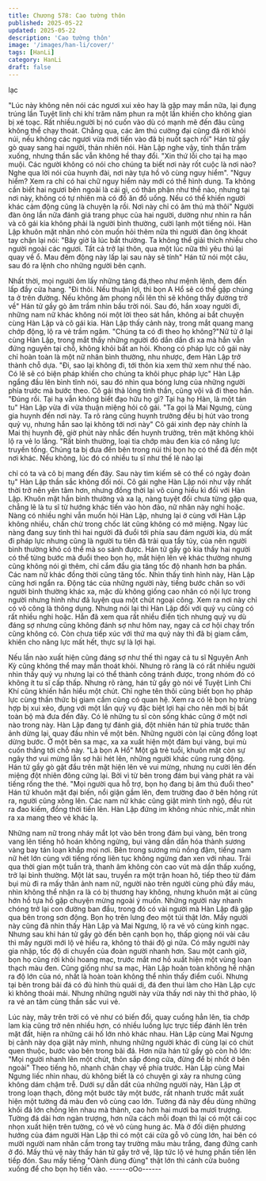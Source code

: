 ```yaml
---
title: Chương 578: Cao tường thôn
published: 2025-05-22
updated: 2025-05-22
description: 'Cao tường thôn'
image: '/images/han-li/cover/'
tags: [HanLi]
category: HanLi
draft: false
---
```


lạc

"Lúc này không nên nói các ngươi xui xẻo hay là gặp may mắn
nữa, lại đụng trúng lần Tuyệt linh chi khí trăm năm phun ra một
lần khiến cho không gian bị xé toạc. Rất nhiều.người bị nó cuốn
vào dù có mạnh mẽ đến đâu cũng không thể chạy thoát. Chẳng
qua, các âm thú cường đại cũng đã rời khỏi núi, nếu không các
ngươi vừa mới tiến vào đã bị nuốt sạch rồi" Hán tử gầy gò quay
sang hai người, thản nhiên nói.
Hàn Lập nghe vậy, tinh thần trầm xuống, nhưng thần sắc vẫn
không hề thay đổi.
"Xin thứ lỗi cho tại hạ mạo muội. Các người không có nói cho
chúng ta biết nơi này rốt cuộc là nơi nào? Nghe qua lời nói của
huynh đài, nơi này tựa hồ vô cùng nguy hiểm".
"Nguy hiểm? Xem ra chỉ có hai chữ nguy hiểm này mới có thể
hình dung. Ta không cần biết hai ngươi bên ngoài là cái gì, có
thân phận như thế nào, nhưng tại nơi này, không có tự nhiên mà
có đồ ăn đồ uống. Nếu có thể khiến người khác cảm động cũng là
chuyện lạ rồi. Nơi này chỉ có âm thú mà thôi" Người đàn ông lần
nữa đánh giá trang phục của hai người, dường như nhìn ra hắn
và cô gái kia không phải là người bình thường, cười lạnh một
tiếng nói.
Hàn Lập khuôn mặt nhăn nhó còn muốn hỏi thêm nữa thì người
đàn ông khoát tay chặn lại nói:
"Bây giờ là lúc bất thường. Ta không thể giải thích nhiều cho
người ngoài các ngươi. Tất cả trở lại thôn, qua một lúc nữa thì yêu
thú lại quay về ổ. Mau đêm động này lấp lại sau này sẽ tính" Hán
tử nói một câu, sau đó ra lệnh cho những người bên cạnh.

Nhất thời, mọi người ôm lấy những tảng đá,theo như mệnh lệnh,
đem đến lấp đầy cửa hang.
"Đi thôi. Nếu thuận lợi, thì bọn A Hổ sẽ có thể gặp chúng ta ở trên
đường. Nếu không âm phong nổi lên thì sẽ không thấy đường trở
về" Hán tử gầy gò âm trầm nhìn bầu trời nói.
Sau đó, hắn xoay người đi, những nam nữ khác không nói một lời
theo sát hắn, không ai bắt chuyện cùng Hàn Lập và cô gái kia.
Hàn Lập thấy cảnh này, trong mắt quang mang chớp động, lộ ra
vẻ trầm ngâm.
"Chúng ta có đi theo họ không?"Nữ tử ở lại cùng Hàn Lập, trong
mắt thấy những người đó dần dần đi xa mà hắn vẫn đứng nguyên
tại chỗ, không khỏi bất an hỏi.
Khong có pháp lực cô gái này chỉ hoàn toàn là một nữ nhân bình
thường, nhu nhược, đem Hàn Lập trở thành chỗ dựa.
"Đi, sao lại không đi, tới thôn kia xem thử xem như thế nào. Có lẽ
sẽ có biện pháp khiến cho chúng ta khôi phục pháp lực" Hàn Lập
ngẩng đầu lên bình tĩnh nói, sau đó nhìn qua bóng lưng của
những người phía trước mà bước theo.
Cô gái thả lỏng tinh thần, cũng vội vã đi theo hắn.
"Đúng rồi. Tại hạ vẫn không biết đạo hữu họ gì? Tại hạ họ Hàn, là
một tán tu" Hàn Lập vừa đi vừa thuận miệng hỏi cô gái.
"Ta gọi là Mai Ngưng, cùng gia huynh đến nơi này. Ta rõ ràng
cũng huynh trưởng đều bị hút vào trong quỷ vụ, nhưng hắn sao lại
không tới nơi này" Cô gái xinh đẹp này chính là Mai thị huynh đệ,
giờ phút này nhắc đến huynh trưởng, trên mặt không khỏi lộ ra vẻ
lo lắng.
"Rất bình thường, loại tia chớp màu đen kia có năng lực truyền
tống. Chúng ta bị đưa đến bên trong núi thì bọn họ có thể đã đến
một nơi khác. Nếu không, lúc đó có nhiều tu sĩ như thế lẽ nào lại

chỉ có ta và cô bị mang đến đây. Sau này tìm kiếm sẽ có thể có
ngày đoàn tụ" Hàn Lập thần sắc không đổi nói.
Cô gái nghe Hàn Lập nói như vậy nhất thời trở nên yên tâm hơn,
nhưng đồng thời lại vô cùng hiếu kì đối với Hàn Lập.
Khuôn mặt hắn bình thường và xa lạ, nàng tuyệt đối chưa từng
gặp qua, chẳng lẽ là tu sĩ từ hướng khác tiến vào hòn đảo, nữ
nhân này nghi hoặc.
Nàng có nhiều nghi vẫn muốn hỏi Hàn Lập, nhưng lại ở cùng với
Hàn Lập không nhiều, chần chừ trong chốc lát cũng không có mở
miệng.
Ngay lúc nàng đang suy tình thì hai người đã đuổi tới phía sau
đám người kia, dù mất đi pháp lực nhưng cũng là người tu tiên đã
trải qua tẩy tủy, của nên người bình thường khó có thể mà so
sánh được.
Hán tử gầy gò kia thấy hai người có thể từng bước mà đuổi theo
bọn họ, mắt hiện lên vẻ khác thường nhưng cũng không nói gì
thêm, chỉ cắm đầu gia tăng tốc độ nhanh hơn ba phần.
Các nam nữ khác đồng thời cũng tăng tốc.
Nhìn thấy tình hình này, Hàn Lập cũng hơi ngẩn ra.
Động tác của những người này, tiếng bước chân so với người
bình thường khác xa, mặc dù không giống cao nhân có nội lực
trong người nhưng hình như đã luyện qua một chút ngoại công.
Xem ra nơi này chỉ có võ công là thông dụng.
Nhưng nói lại thì Hàn Lập đối với quỷ vụ cũng có rất nhiều nghi
hoặc.
Hắn đã xem qua rất nhiều điển tịch nhưng quỷ vụ dù đáng sợ
nhưng cũng không đánh sợ như hôm nay, ngay cả cơ hội chạy
trốn cũng không có. Còn chưa tiếp xúc với thứ ma quỷ này thì đã
bị giam cầm, khiến cho năng lực mất hết, thực sự là lợi hại.

Nếu lần nào xuất hiện cũng đáng sợ như thế thì ngay cả tu sĩ
Nguyên Anh Kỳ cũng không thể may mắn thoát khỏi. Nhưng rõ
ràng là có rất nhiều người nhìn thấy quỷ vụ nhưng lại có thể thành
công tránh được, trong nhóm đó có không ít tu sĩ cấp thấp.
Nhưng rõ ràng, hán tử gầy gò nói về Tuyệt Linh Chi Khí cũng
khiến hắn hiểu một chút.
Chỉ nghe tên thôi cũng biết bọn họ pháp lực cùng thần thức bị
giam cầm cũng có quan hệ.
Xem ra có lẽ bọn họ trùng hợp bị xui xẻo, đụng với một lần quỷ vụ
đặc biệt lợi hại cho nên mới bị bắt toàn bộ mà đưa đến đây. Có lẽ
những tu sĩ còn sống khác cũng ở một nơi nào trong này.
Hàn Lập đang tự đánh giá, đột nhiên hán tử phía trước thân ảnh
dừng lại, quay đầu nhìn về một bên. Những người còn lại cũng
đồng loạt dừng bước.
Ở một bên sa mạc, xa xa xuất hiện một đám bụi vàng, bụi mù
cuốn thẳng tới chỗ này.
"Là bọn A Hổ" Một gã trẻ tuổi, khuôn mặt còn sự ngây thơ vui
mừng lẫn sợ hãi hét lên, những người khác cũng rung động.
Hán tử gầy gò gật đầu trên mặt hiện lên vẻ vui mừng, nhưng nụ
cười lên đến miệng đột nhiên đông cứng lại.
Bởi vì từ bên trong đám bụi vàng phát ra vài tiếng rống the thé.
"Mọi người qua hỗ trợ, bọn họ đang bị âm thú đuổi theo" Hán tử
khuôn mặt đại biến, nổi giận gầm lên, đem trường đao ở bên
hông rút ra, người cũng xông lên.
Các nam nữ khác cũng giật mình tỉnh ngộ, đều rút ra đao kiếm,
đồng thời tiến lên.
Hàn Lập đứng im không nhúc nhíc,.mắt nhìn ra xa mang theo vẻ
khác lạ.

Những nam nữ trong nháy mắt lọt vào bên trong đám bụi vàng,
bên trong vang lên tiếng hô hoán không ngừng, bụi vàng dần dần
hóa thành sương vàng bay tán loạn khắp mọi nơi.
Bên trong sương mù nồng đậm, tiếng nam nữ hét lớn cùng với
tiếng rống liên tục không ngừng đan xen với nhau.
Trải qua thời gian một tuần trà, thanh âm không còn cao vút mà
dần thấp xuống, trở lại bình thường.
Một lát sau, truyền ra một trận hoan hô, tiếp theo từ đám bụi mù
đi ra mấy thân ảnh nam nữ, người nào trên người cùng phủ đầy
máu, nhìn không thể nhận ra là có bị thương hay không, nhưng
khuôn mặt ai cũng hớn hồ tựa hồ gặp chuyện mừng ngoài ý
muốn.
Những người này nhanh chóng trở lại con đường ban đầu, trong
đó có vài người mà Hàn Lập đã gặp qua bên trong sơn động. Bọn
họ trên lưng đeo một túi thật lớn.
Mấy người này cũng đã nhìn thấy Hàn Lập và Mai Ngưng, lộ ra
vẻ vô cùng kinh ngạc.
Nhưng sau khi hán tử gầy gò đến bên cạnh bọn họ, thấp giọng
nói vài câu thì mấy người mới lộ vẻ hiểu ra, không tỏ thái độ gì
nữa.
Có mấy người này gia nhập, tốc độ di chuyển của đoàn người
nhanh hơn.
Sau một canh giờ, bọn họ cũng rời khỏi hoang mạc, trước mắt
mơ hồ xuất hiện một vùng loạn thạch màu đen.
Cũng giống như sa mạc, Hàn Lập hoàn toàn không hề nhận ra độ
lớn của nó, nhất là hoàn toàn không thể nhìn thấy điểm cuối.
Nhưng tại bên trong bãi đá có đủ hình thù quái dị, đá đen thui làm
cho Hàn Lập cực kì không thoải mái.
Nhưng những người này vừa thấy nơi này thì thở phào, lộ ra vẻ
an tâm cùng thần sắc vui vẻ.

Lúc này, mây trên trời có vẻ như có biến đổi, quay cuồng hẳn lên,
tia chớp lam kia cũng trở nên nhiều hơn, có nhiều luồng lực trực
tiếp đánh lên trên mặt đất, hiện ra những cái hố lớn nhỏ khác
nhau.
Hàn Lập cùng Mai Ngưng bị cảnh này dọa giật nảy mình, nhưng
những người khác đi cùng lại có chút quen thuộc, bước vào bên
trong bãi đá.
Hơn nữa hán tử gầy gò còn hô lớn:
"Mọi người nhanh lên một chút, thôn sắp đóng cửa, đừng để bị
nhốt ở bên ngoài" Theo tiếng hô, nhanh chân chạy về phía trước.
Hàn Lập cùng Mai Ngưng liếc nhìn nhau, dù không biết là có
chuyện gì xảy ra nhưng cũng không dám chậm trễ.
Dưới sự dẫn dắt của những người này, Hàn Lập ơt trong loạn
thạch, đông một bước tây một bước, rất nhanh trước mắt xuất
hiện một tường đá màu đen vô cùng cao lớn.
Tường đá này đều dùng những khối đá lớn chồng lên nhau mà
thành, cao hơn hai mươi ba mươi trượng.
Tường đá dài hơn ngàn trượng, hơn nữa cách mỗi đoạn thì lại có
một cái cọc nhọn xuất hiện trên tường, có vẻ vô cùng hung ác.
Mà ở đối diện phương hướng của đám người Hàn Lập thì có một
cái cửa gỗ vô cùng lớn, hai bên có mười người nam nhân cầm
trong tay trường mâu màu trắng, đang đứng canh ở đó.
Mấy thủ vệ này thấy hán tử gầy trở về, lập tức lộ vẻ hưng phấn
tiến lên tiếp đón.
Sau mấy tiếng "Oành đùng đùng" thật lớn thì cánh cửa buông
xuống để cho bọn họ tiến vào.
------oOo------
